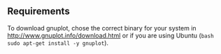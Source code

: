 ## Requirements 

To download gnuplot, chose the correct binary for your system in http://www.gnuplot.info/download.html or if you are using Ubuntu (```bash sudo apt-get install -y gnuplot```).